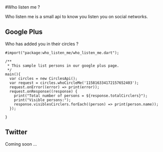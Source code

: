 #Who listen me ?

Who listen me is a small api to know you listen you on social networks.


## Google Plus

Who has added you in their circles ?

```
#import("package:who_listen_me/who_listen_me.dart");

/**
 * This sample list persons in our google plus page.
 */ 
main(){
  var circles = new CirclesApi();
  var request = circles.whoCircleMe('115816334172157652403');
  request.onError((error) => print(error));
  request.onResponse((response) {
    print("Total number of persons = ${response.totalCirclers}");
    print("Visible persons:");
    response.visiblesCirclers.forEach((person) => print(person.name));
  });
  
}
```


## Twitter

Coming soon ...

